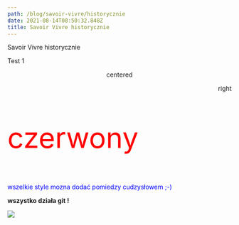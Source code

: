 ```yaml
---
path: /blog/savoir-vivre/historycznie
date: 2021-08-14T08:50:32.848Z
title: Savoir Vivre historycznie
---
```

Savoir Vivre historycznie

Test 1

<p align='center'>centered</p>

<p align='right'>right</p>

<p style='color: red;font-size: 4rem'>czerwony</p>

<p style='color: blue'>wszelkie style mozna dodać pomiedzy cudzysłowem ;-)</p>

**wszystko działa git !**

![](assets/zdjecie.png)